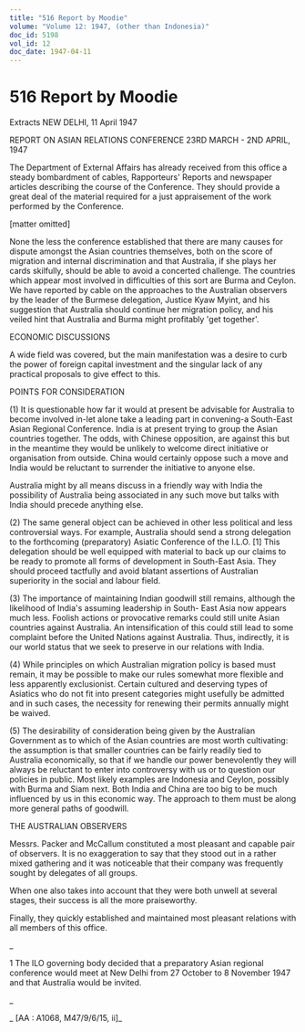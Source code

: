 ```yaml
---
title: "516 Report by Moodie"
volume: "Volume 12: 1947, (other than Indonesia)"
doc_id: 5198
vol_id: 12
doc_date: 1947-04-11
---
```


# 516 Report by Moodie

Extracts NEW DELHI, 11 April 1947

REPORT ON ASIAN RELATIONS CONFERENCE 23RD MARCH - 2ND APRIL, 1947

The Department of External Affairs has already received from this office a steady bombardment of cables, Rapporteurs' Reports and newspaper articles describing the course of the Conference. They should provide a great deal of the material required for a just appraisement of the work performed by the Conference.

[matter omitted]

None the less the conference established that there are many causes for dispute amongst the Asian countries themselves, both on the score of migration and internal discrimination and that Australia, if she plays her cards skilfully, should be able to avoid a concerted challenge. The countries which appear most involved in difficulties of this sort are Burma and Ceylon. We have reported by cable on the approaches to the Australian observers by the leader of the Burmese delegation, Justice Kyaw Myint, and his suggestion that Australia should continue her migration policy, and his veiled hint that Australia and Burma might profitably 'get together'.

ECONOMIC DISCUSSIONS

A wide field was covered, but the main manifestation was a desire to curb the power of foreign capital investment and the singular lack of any practical proposals to give effect to this.

POINTS FOR CONSIDERATION

(1) It is questionable how far it would at present be advisable for Australia to become involved in-let alone take a leading part in convening-a South-East Asian Regional Conference. India is at present trying to group the Asian countries together. The odds, with Chinese opposition, are against this but in the meantime they would be unlikely to welcome direct initiative or organisation from outside. China would certainly oppose such a move and India would be reluctant to surrender the initiative to anyone else.

Australia might by all means discuss in a friendly way with India the possibility of Australia being associated in any such move but talks with India should precede anything else.

(2) The same general object can be achieved in other less political and less controversial ways. For example, Australia should send a strong delegation to the forthcoming (preparatory) Asiatic Conference of the I.L.O. [1] This delegation should be well equipped with material to back up our claims to be ready to promote all forms of development in South-East Asia. They should proceed tactfully and avoid blatant assertions of Australian superiority in the social and labour field.

(3) The importance of maintaining Indian goodwill still remains, although the likelihood of India's assuming leadership in South- East Asia now appears much less. Foolish actions or provocative remarks could still unite Asian countries against Australia. An intensification of this could still lead to some complaint before the United Nations against Australia. Thus, indirectly, it is our world status that we seek to preserve in our relations with India.

(4) While principles on which Australian migration policy is based must remain, it may be possible to make our rules somewhat more flexible and less apparently exclusionist. Certain cultured and deserving types of Asiatics who do not fit into present categories might usefully be admitted and in such cases, the necessity for renewing their permits annually might be waived.

(5) The desirability of consideration being given by the Australian Government as to which of the Asian countries are most worth cultivating: the assumption is that smaller countries can be fairly readily tied to Australia economically, so that if we handle our power benevolently they will always be reluctant to enter into controversy with us or to question our policies in public. Most likely examples are Indonesia and Ceylon, possibly with Burma and Siam next. Both India and China are too big to be much influenced by us in this economic way. The approach to them must be along more general paths of goodwill.

THE AUSTRALIAN OBSERVERS

Messrs. Packer and McCallum constituted a most pleasant and capable pair of observers. It is no exaggeration to say that they stood out in a rather mixed gathering and it was noticeable that their company was frequently sought by delegates of all groups.

When one also takes into account that they were both unwell at several stages, their success is all the more praiseworthy.

Finally, they quickly established and maintained most pleasant relations with all members of this office.

_

1 The ILO governing body decided that a preparatory Asian regional conference would meet at New Delhi from 27 October to 8 November 1947 and that Australia would be invited.

_

_ [AA : A1068, M47/9/6/15, ii]_
